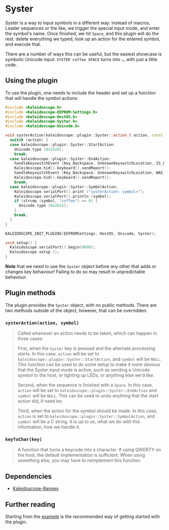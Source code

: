 # Syster

Syster is a way to input symbols in a different way: instead of macros, Leader
sequences or the like, we trigger the special input mode, and enter the symbol's
name. Once finished, we hit `Space`, and this plugin will do the rest: delete
everything we typed, look up an action for the entered symbol, and execute that.

There are a number of ways this can be useful, but the easiest showcase is
symbolic Unicode input: `SYSTER coffee SPACE` turns into `☕`, with just a
little code.

## Using the plugin

To use the plugin, one needs to include the header and set up a function that
will handle the symbol actions:

```c++
#include <Kaleidoscope.h>
#include <Kaleidoscope-EEPROM-Settings.h>
#include <Kaleidoscope-HostOS.h>
#include <Kaleidoscope-Syster.h>
#include <Kaleidoscope-Unicode.h>

void systerAction(kaleidoscope::plugin::Syster::action_t action, const char *symbol) {
  switch (action) {
  case kaleidoscope::plugin::Syster::StartAction:
    Unicode.type (0x2328);
    break;
  case kaleidoscope::plugin::Syster::EndAction:
    handleKeyswitchEvent (Key_Backspace, UnknownKeyswitchLocation, IS_PRESSED | INJECTED);
    Kaleidoscope.hid().keyboard().sendReport();
    handleKeyswitchEvent (Key_Backspace, UnknownKeyswitchLocation, WAS_PRESSED | INJECTED);
    Kaleidoscope.hid().keyboard().sendReport();
    break;
  case kaleidoscope::plugin::Syster::SymbolAction:
    Kaleidoscope.serialPort().print ("systerAction: symbol=");
    Kaleidoscope.serialPort().println (symbol);
    if (strcmp (symbol, "coffee") == 0) {
      Unicode.type (0x2615);
    }
    break;
  }
}

KALEIDOSCOPE_INIT_PLUGINS(EEPROMSettings, HostOS, Unicode, Syster);

void setup() {
  Kaleidoscope.serialPort().begin(9600);
  Kaleidoscope.setup ();
}
```

**Note** that we need to use the `Syster` object before any other that adds or
changes key behaviour! Failing to do so may result in unpredictable behaviour.

## Plugin methods

The plugin provides the `Syster` object, with no public methods. There are two
methods outside of the object, however, that can be overridden:

### `systerAction(action, symbol)`

> Called whenever an action needs to be taken, which can happen in three cases:

> First, when the `Syster` key is pressed and the alternate processing starts.
> In this case, `action` will be set to
> `kaleidoscope::plugin::Syster::StartAction`, and `symbol` will be `NULL`. This
> function can be used to do some setup to make it more obvious that the Syster
> input mode is active, such as sending a Unicode symbol to the host, or
> lighting up LEDs, or anything else we'd like.
>
> Second, when the sequence is finished with a `Space`. In this case, `action`
> will be set to `kaleidoscope::plugin::Syster::EndAction` and `symbol` will be
> `NULL`. This can be used to undo anything that the start action did, if need
> be.
>
> Third, when the action for the symbol should be made. In this case, `action`
> is set to `kaleidoscope::plugin::Syster::SymbolAction`, and `symbol` will be a
> C string. It is up to us, what we do with this information, how we handle it.

### `keyToChar(key)`

> A function that turns a keycode into a character. If using QWERTY on the host,
> the default implementation is sufficient. When using something else, you may
> have to reimplement this function.

## Dependencies

* [Kaleidoscope-Ranges](Ranges.md)

## Further reading

Starting from the [example][plugin:example] is the recommended way of getting
started with the plugin.

 [plugin:example]: ../../examples/Keystrokes/Syster/Syster.ino
